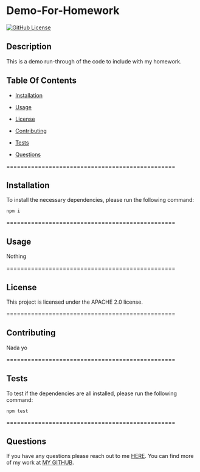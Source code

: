 # Demo-For-Homework
[![GitHub License](https://img.shields.io/badge/license-APACHE%202.0-blue.svg)](https://opensource.org/licenses/Apache-2.0)

## Description

This is a demo run-through of the code to include with my homework.

  ## Table Of Contents

* [Installation](#!installation)

* [Usage](#usage)

* [License](#license)

* [Contributing](#contributing)

* [Tests](#tests)

* [Questions](#questions)

================================================

## Installation

To install the necessary dependencies, please run the following command:

```
npm i
```

================================================

## Usage

Nothing

================================================

## License

This project is licensed under the APACHE 2.0 license.

================================================

## Contributing

Nada yo

================================================

## Tests

To test if the dependencies are all installed, please run the following command:

```
npm test
```

================================================

## Questions

If you have any questions please reach out to me [HERE](mailto:josh@joshwatkins.photo). You can find more of my work at [MY GITHUB](https://www.github.com/joshuakwatkins/).


